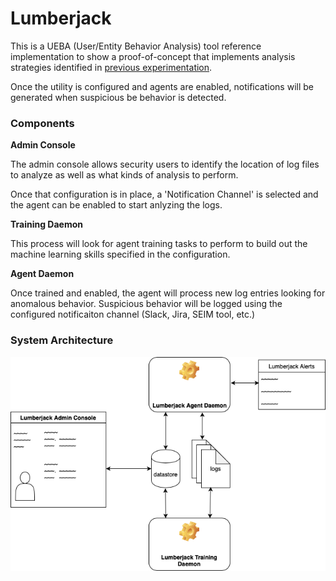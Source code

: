 # Lumberjack
This is a UEBA (User/Entity Behavior Analysis) tool reference implementation
to show a proof-of-concept that implements analysis strategies identified
in [previous experimentation](https://github.com/robertwatkins/playground-robert/blob/master/Python/Jupyter/apache/ApacheNGram-Experiment2.ipynb). 

Once the utility is configured and agents are enabled, notifications will be
generated when suspicious be behavior is detected.

### Components
**Admin Console**

The admin console allows security users to identify the location of log files to analyze as well as what kinds of analysis to perform.

Once that configuration is in place, a 'Notification Channel' is selected and the agent can be enabled to start anlyzing the logs.

**Training Daemon**

This process will look for agent training tasks to perform to build out the machine learning skills specified in the configuration.

**Agent Daemon**

Once trained and enabled, the agent will process new log entries looking for anomalous behavior. Suspicious behavior will be logged using the configured notificaiton channel (Slack, Jira, SEIM tool, etc.)


### System Architecture
![System Architecture](images/SystemDiagram.png)